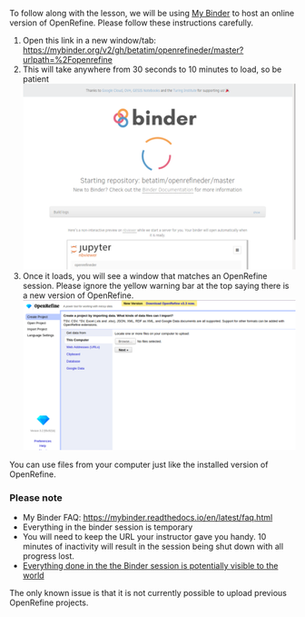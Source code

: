 

To follow along with the lesson, we will be using [My
Binder](https://mybinder.org) to host an online version of OpenRefine. Please
follow these instructions carefully.


1. Open this link in a new window/tab: <https://mybinder.org/v2/gh/betatim/openrefineder/master?urlpath=%2Fopenrefine>
2. This will take anywhere from 30 seconds to 10 minutes to load, so be patient
   ![open refine loading](img/openrefine-start.png)
3. Once it loads, you will see a window that matches an OpenRefine session.
   Please ignore the yellow warning bar at the top saying there is a new
   version of OpenRefine.
   ![Open Refine Home](img/open-refine-home.png)


You can use files from your computer just like the installed version of OpenRefine. 


### Please note

 - My Binder FAQ: <https://mybinder.readthedocs.io/en/latest/faq.html>
 - Everything in the binder session is temporary
 - You will need to keep the URL your instructor gave you handy. 10 minutes of
   inactivity will result in the session being shut down with all progress lost. 
 - [Everything done in the the Binder session is potentially visible to the world](https://mybinder.readthedocs.io/en/latest/faq.html#can-i-push-data-from-my-binder-session-back-to-my-repository)

The only known issue is that it is not currently possible to upload previous
OpenRefine projects. 


